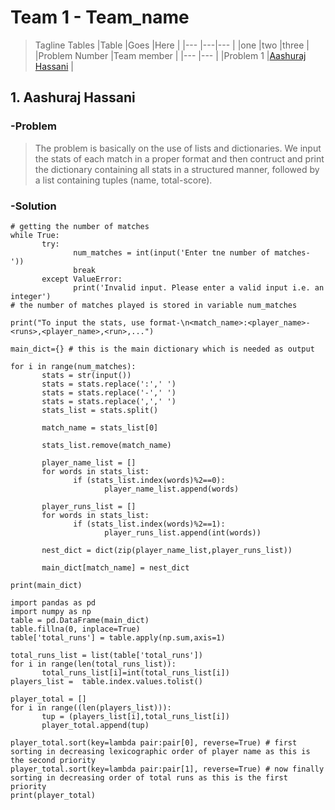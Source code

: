# Team 1 - Team_name
>Tagline
Tables
|Table |Goes |Here |
|--- |---|--- |
|one |two |three |
|Problem Number |Team member |
|--- |--- |
|Problem 1 |[Aashuraj Hassani](https://github.com/aashurajhassani "Go to the GitHub profile.") |

## 1. Aashuraj Hassani
### -Problem
>The problem is basically on the use of lists and dictionaries. We input the stats of each match in a proper format and then contruct and print the dictionary containing all stats in a structured manner, followed by a list containing tuples (name, total-score).
### -Solution
```
# getting the number of matches
while True:
       try:
              num_matches = int(input('Enter tne number of matches- '))
              break
       except ValueError:
              print('Invalid input. Please enter a valid input i.e. an integer')
# the number of matches played is stored in variable num_matches

print("To input the stats, use format-\n<match_name>:<player_name>-<runs>,<player_name>,<run>,...")

main_dict={} # this is the main dictionary which is needed as output

for i in range(num_matches):
       stats = str(input())
       stats = stats.replace(':',' ')
       stats = stats.replace('-',' ')
       stats = stats.replace(',',' ')
       stats_list = stats.split()

       match_name = stats_list[0]

       stats_list.remove(match_name)

       player_name_list = []
       for words in stats_list:
              if (stats_list.index(words)%2==0):
                     player_name_list.append(words)

       player_runs_list = []
       for words in stats_list:
              if (stats_list.index(words)%2==1):
                     player_runs_list.append(int(words))

       nest_dict = dict(zip(player_name_list,player_runs_list))

       main_dict[match_name] = nest_dict

print(main_dict)

import pandas as pd
import numpy as np
table = pd.DataFrame(main_dict)
table.fillna(0, inplace=True)
table['total_runs'] = table.apply(np.sum,axis=1)

total_runs_list = list(table['total_runs'])
for i in range(len(total_runs_list)):
       total_runs_list[i]=int(total_runs_list[i])
players_list =  table.index.values.tolist()

player_total = []
for i in range((len(players_list))):
       tup = (players_list[i],total_runs_list[i])
       player_total.append(tup)

player_total.sort(key=lambda pair:pair[0], reverse=True) # first sorting in decreasing lexicographic order of player name as this is the second priority
player_total.sort(key=lambda pair:pair[1], reverse=True) # now finally sorting in decreasing order of total runs as this is the first priority
print(player_total)
```
